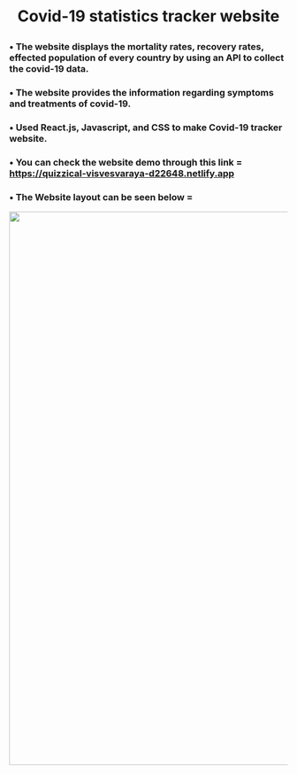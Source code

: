 
# <p align = "center" > Covid-19 statistics tracker website</p>   


###  • The website displays the mortality rates, recovery rates, effected population of every country by using an API to collect the covid-19 data.
###  • The website provides the information regarding symptoms and treatments of covid-19. 
###  • Used React.js, Javascript, and CSS to make Covid-19 tracker website.  
###  • You can check the website demo through this link = https://quizzical-visvesvaraya-d22648.netlify.app 

###  • The Website layout can be seen below = 
  <p align = "center" ><img src="https://github.com/aqib-javed1119/covid-tracker/blob/master/Gif.gif"width="1000" height="1000" /> </p>
  
        
